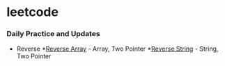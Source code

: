 # leetcode

### Daily Practice and Updates

* Reverse
*[Reverse Array](https://github.com/daykills/leetcode/blob/main/344_reverse_string.py) - Array, Two Pointer
*[Reverse String](https://github.com/daykills/leetcode/blob/main/345_Reverse_Vowels_String.py) - String, Two Pointer

